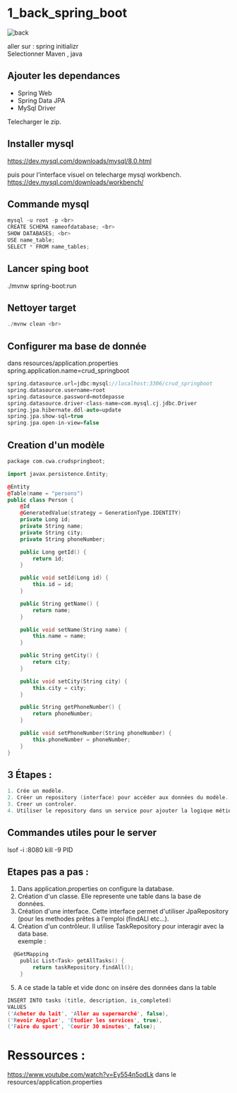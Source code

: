 # 1_back_spring_boot

![back](https://github.com/user-attachments/assets/2a4cb056-4c51-4188-bc23-0da6977202d3)


aller sur : spring initializr <br>
Selectionner Maven , java 

## Ajouter les dependances

- Spring Web
- Spring Data JPA
- MySql Driver

Telecharger le zip. 

## Installer mysql

https://dev.mysql.com/downloads/mysql/8.0.html

puis pour l'interface visuel on telecharge mysql workbench. <br>
https://dev.mysql.com/downloads/workbench/

## Commande mysql

```c
mysql -u root -p <br>
CREATE SCHEMA nameofdatabase; <br>
SHOW DATABASES; <br>
USE name_table;
SELECT * FROM name_tables;
```

## Lancer sping boot <br>

./mvnw spring-boot:run <br>

## Nettoyer target
```c
./mvnw clean <br>
```
## Configurer ma base de donnée

dans resources/application.properties  <br>
spring.application.name=crud_springboot <br>

```c
spring.datasource.url=jdbc:mysql://localhost:3306/crud_springboot
spring.datasource.username=root
spring.datasource.password=motdepasse
spring.datasource.driver-class-name=com.mysql.cj.jdbc.Driver
spring.jpa.hibernate.ddl-auto=update
spring.jpa.show-sql=true
spring.jpa.open-in-view=false
```

## Creation d'un modèle 

```cpp
package com.cwa.crudspringboot;

import javax.persistence.Entity;

@Entity
@Table(name = "persons")
public class Person {
	@Id
	@GeneratedValue(strategy = GenerationType.IDENTITY)
	private Long id;
	private String name;
	private String city;
	private String phoneNumber;

	public Long getId() {
		return id;
	}

	public void setId(Long id) {
		this.id = id;
	}

	public String getName() {
		return name;
	}

	public void setName(String name) {
		this.name = name;
	}

	public String getCity() {
		return city;
	}

	public void setCity(String city) {
		this.city = city;
	}

	public String getPhoneNumber() {
		return phoneNumber;
	}

	public void setPhoneNumber(String phoneNumber) {
		this.phoneNumber = phoneNumber;
	}
}
```

## 3 Étapes :

```c
1. Crée un modèle.
2. Créer un repository (interface) pour accéder aux données du modèle.
3. Creer un controler.
4. Utiliser le repository dans un service pour ajouter la logique métier.
``` 


## Commandes utiles pour le server 
lsof -i :8080 
kill -9 PID

## Etapes pas a pas : 

1. Dans application.properties on configure la database. <br>
2. Création d'un classe. Elle represente une table dans la base de données. <br>
3. Création d'une interface. Cette interface permet d'utiliser JpaRepository (pour les methodes prêtes à l'emploi (findALl etc...).  <br>
4. Création d'un contrôleur. Il utilise TaskRepository pour interagir avec la data base. <br>
exemple :
```c
  @GetMapping
    public List<Task> getAllTasks() {
        return taskRepository.findAll();
    }
```
5. A ce stade la table et vide donc on insére des données dans la table <br>
```c
INSERT INTO tasks (title, description, is_completed)
VALUES 
('Acheter du lait', 'Aller au supermarché', false),
('Revoir Angular', 'Étudier les services', true),
('Faire du sport', 'Courir 30 minutes', false);
```

# Ressources :

https://www.youtube.com/watch?v=Ey554n5odLk
dans le resources/application.properties






